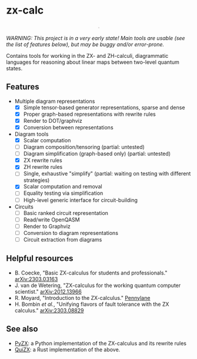 # zx-calc

<div style="text-align: center; width: 10%; margin: auto auto;">
    <img
        src="assets/logo.svg"
        alt="addition"
        style="width: 10%"
    ></img>
</div>

*WARNING: This project is in a very early state! Main tools are usable (see
the list of features below), but may be buggy and/or error-prone.*

Contains tools for working in the ZX- and ZH-calculi, diagrammatic languages for
reasoning about linear maps between two-level quantum states.

## Features
- Multiple diagram representations
    - [x] Simple tensor-based generator representations, sparse and dense
    - [x] Proper graph-based representations with rewrite rules
    - [x] Render to DOT/graphviz
    - [x] Conversion between representations
- Diagram tools
    - [x] Scalar computation
    - [ ] Diagram composition/tensoring (partial: untested)
    - [ ] Diagram simplification (graph-based only) (partial: untested)
    - [x] ZX rewrite rules
    - [x] ZH rewrite rules
    - [ ] Single, exhaustive "simplify" (partial: waiting on testing with
      different strategies)
    - [x] Scalar computation and removal
    - [ ] Equality testing via simplification
    - [ ] High-level generic interface for circuit-building
- Circuits
    - [ ] Basic ranked circuit representation
    - [ ] Read/write OpenQASM
    - [ ] Render to Graphviz
    - [ ] Conversion to diagram representations
    - [ ] Circuit extraction from diagrams

## Helpful resources
* B. Coecke, "Basic ZX-calculus for students and professionals."
  [arXiv:2303.03163](https://arxiv.org/abs/2303.03163)
* J. van de Wetering, "ZX-calculus for the working quantum computer scientist."
  [arXiv:2012.13966](https://arxiv.org/abs/2012.13966)
* R. Moyard, "Introduction to the ZX-calculus."
  [Pennylane](https://pennylane.ai/qml/demos/tutorial_zx_calculus/)
* H. Bombin *et al.*, "Unifying flavors of fault tolerance with the ZX
  calculus." [arXiv:2303.08829](https://arxiv.org/abs/2303.08829)

## See also
* [PyZX](https://github.com/Quantomatic/pyzx): a Python implementation of the
  ZX-calculus and its rewrite rules
* [QuiZX](https://github.com/Quantomatic/quizx/tree/master): a Rust
  implementation of the above.

